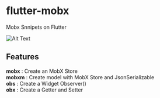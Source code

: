 # flutter-mobx

Mobx Snnipets on Flutter

![Alt Text](https://github.com/Flutterando/flutter_mobx_extension/raw/master/mobx.gif)

## Features

**mobx** : Create an MobX Store <br>
**mobxm** : Create model with MobX Store and JsonSerializable <br>
**obs**  : Create a Widget Observer() <br>
**obx**  : Create a Getter and Setter <br>

